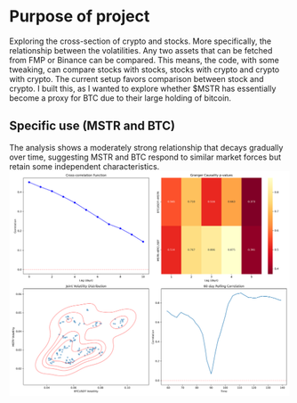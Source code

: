 
# Purpose of project

Exploring the cross-section of crypto and stocks. More specifically, the relationship between the volatilities.
Any two assets that can be fetched from FMP or Binance can be compared. This means, the code, with some tweaking, can compare stocks with stocks, stocks with crypto and crypto with crypto.
The current setup favors comparison between stock and crypto.
I built this, as I wanted to explore whether $MSTR has essentially become a proxy for BTC due to their large holding of bitcoin.

## Specific use (MSTR and BTC)

The analysis shows a moderately strong relationship that decays gradually over time, suggesting MSTR and BTC respond to similar market forces but retain some independent characteristics.
![BTC-MSTR Variance Correlation](results/BTCUSDT-MSTR_variance_correlation.png)